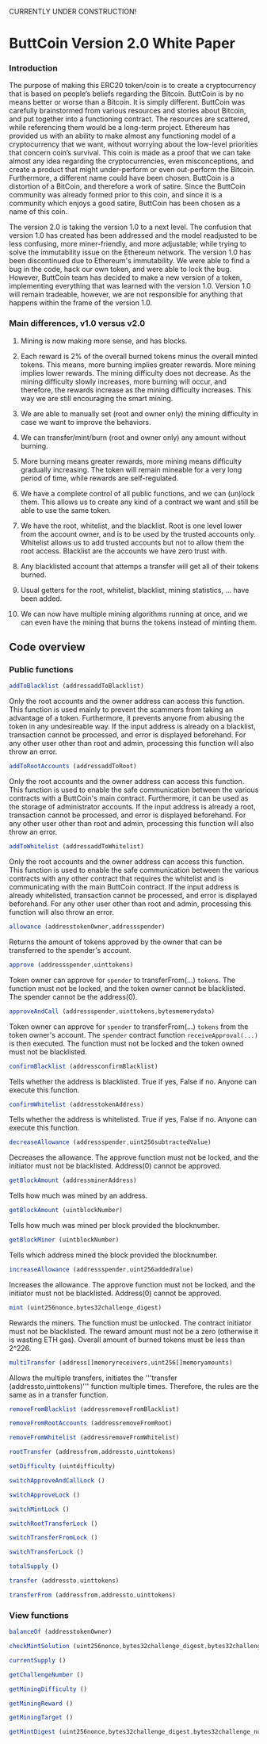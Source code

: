 CURRENTLY UNDER CONSTRUCTION!


# ButtCoin Version 2.0 White Paper

### Introduction
The purpose of making this ERC20 token/coin is to create a cryptocurrency that is based on people’s beliefs regarding the Bitcoin. ButtCoin is by no means better or worse than a Bitcoin. It is simply different. ButtCoin was carefully brainstormed from various resources and stories about Bitcoin, and put together into a functioning contract. The resources are scattered, while referencing them would be a long-term project. Ethereum has provided us with an ability to make almost any functioning model of a cryptocurrency that we want, without worrying about the low-level priorities that concern coin’s survival. This coin is made as a proof that we can take almost any idea regarding the cryptocurrencies, even misconceptions, and create a product that might under-perform or even out-perform the Bitcoin. Furthermore, a different name could have been chosen. ButtCoin is a distortion of a BitCoin, and therefore a work of satire. Since the ButtCoin community was already formed prior to this coin, and since it is a community which enjoys a good satire, ButtCoin has been chosen as a name of this coin. 

The version 2.0 is taking the version 1.0 to a next level. The confusion that version 1.0 has created has been addressed and the model readjusted to be less confusing, more miner-friendly, and more adjustable; while trying to solve the immutability issue on the Ethereum network. The version 1.0 has been discontinued due to Ethereum's immutability. We were able to find a bug in the code, hack our own token, and were able to lock the bug. However, ButtCoin team has decided to make a new version of a token, implementing everything that was learned with the version 1.0. Version 1.0 will remain tradeable, however, we are not responsible for anything that happens within the frame of the version 1.0.

### Main differences, v1.0 versus v2.0

1. Mining is now making more sense, and has blocks. 

2. Each reward is 2% of the overall burned tokens minus the overall minted tokens. This means, more burning implies greater rewards. More mining implies lower rewards. The mining difficulty does not decrease. As the mining difficulty slowly increases, more burning will occur, and therefore, the rewards increase as the mining difficulty increases. This way we are still encouraging the smart mining.

3. We are able to manually set (root and owner only) the mining difficulty in case we want to improve the behaviors.

4. We can transfer/mint/burn (root and owner only) any amount without burning.

5. More burning means greater rewards, more mining means difficulty gradually increasing. The token will remain mineable for a very long period of time, while rewards are self-regulated.

6. We have a complete control of all public functions, and we can (un)lock them. This allows us to create any kind of a contract we want and still be able to use the same token.

7. We have the root, whitelist, and the blacklist. Root is one level lower from the account owner, and is to be used by the trusted accounts only. Whitelist allows us to add trusted accounts but not to allow them the root access. Blacklist are the accounts we have zero trust with.

8. Any blacklisted account that attemps a transfer will get all of their tokens burned.

9. Usual getters for the root, whitelist, blacklist, mining statistics, ... have been added.

10. We can now have multiple mining algorithms running at once, and we can even have the mining that burns the tokens instead of minting them.


## Code overview
### Public functions

``` js
addToBlacklist (addressaddToBlacklist)
```
Only the root accounts and the owner address can access this function. This function is used mainly to prevent the scammers from taking an advantage of a token. Furthermore, it prevents anyone from abusing the token in any undesireable way. If the input address is already on a blacklist, transaction cannot be processed, and error is displayed beforehand. For any other user other than root and admin, processing this function will also throw an error.

``` js
addToRootAccounts (addressaddToRoot)
```
Only the root accounts and the owner address can access this function. This function is used to enable the safe communication between the various contracts with a ButtCoin's main contract. Furthermore, it can be used as the storage of administrator accounts. If the input address is already a root, transaction cannot be processed, and error is displayed beforehand. For any other user other than root and admin, processing this function will also throw an error.

``` js
addToWhitelist (addressaddToWhitelist)
```
Only the root accounts and the owner address can access this function. This function is used to enable the safe communication between the various contracts with any other contract that requires the whitelist and is communicating with the main ButtCoin contract. If the input address is already whitelisted, transaction cannot be processed, and error is displayed beforehand. For any other user other than root and admin, processing this function will also throw an error.

``` js
allowance (addresstokenOwner,addressspender)
```
Returns the amount of tokens approved by the owner that can be transferred to the spender's account.


``` js
approve (addressspender,uinttokens)
```
Token owner can approve for `spender` to transferFrom(...) `tokens`. The function must not be locked, and the token owner cannot be blacklisted. The spender cannot be the address(0).
     
``` js
approveAndCall (addressspender,uinttokens,bytesmemorydata)
```
Token owner can approve for `spender` to transferFrom(...) `tokens` from the token owner's account. The `spender` contract function `receiveApproval(...)` is then executed. The function must not be locked and the token owned must not be blacklisted.

``` js
confirmBlacklist (addressconfirmBlacklist)
```
Tells whether the address is blacklisted. True if yes, False if no. Anyone can execute this function.


``` js
confirmWhitelist (addresstokenAddress)
```
Tells whether the address is whitelisted. True if yes, False if no. Anyone can execute this function.

``` js
decreaseAllowance (addressspender,uint256subtractedValue)
```
Decreases the allowance. The approve function must not be locked, and the initiator must not be blacklisted. Address(0) cannot be approved.

``` js
getBlockAmount (addressminerAddress)
```
Tells how much was mined by an address.

``` js
getBlockAmount (uintblockNumber)
```
Tells how much was mined per block provided the blocknumber.  

``` js
getBlockMiner (uintblockNumber)
```
Tells which address mined the block provided the blocknumber.  


``` js
increaseAllowance (addressspender,uint256addedValue)
```
Increases the allowance. The approve function must not be locked, and the initiator must not be blacklisted. Address(0) cannot be approved.

``` js
mint (uint256nonce,bytes32challenge_digest)
```
Rewards the miners. The function must be unlocked. The contract initiator must not be blacklisted. The reward amount must not be a zero (otherwise it is wasting ETH gas). Overall amount of burned tokens must be less than 2^226.

``` js
multiTransfer (address[]memoryreceivers,uint256[]memoryamounts)
```
Allows the multiple transfers, initiates the '''transfer (addressto,uinttokens)''' function multiple times. Therefore, the rules are the same as in a transfer function.


``` js
removeFromBlacklist (addressremoveFromBlacklist)
```
``` js
removeFromRootAccounts (addressremoveFromRoot)
```
``` js
removeFromWhitelist (addressremoveFromWhitelist)
```
``` js
rootTransfer (addressfrom,addressto,uinttokens)
```
``` js
setDifficulty (uintdifficulty)
```
``` js
switchApproveAndCallLock ()
```
``` js
switchApproveLock ()
```
``` js
switchMintLock ()
```
``` js
switchRootTransferLock ()
```
``` js
switchTransferFromLock ()
```
``` js
switchTransferLock ()
```
``` js
totalSupply ()
```
``` js
transfer (addressto,uinttokens)
```
``` js
transferFrom (addressfrom,addressto,uinttokens)
```

### View functions

``` js
balanceOf (addresstokenOwner)
```

``` js
checkMintSolution (uint256nonce,bytes32challenge_digest,bytes32challenge_number,uinttestTarget)
```

``` js
currentSupply ()
```

``` js
getChallengeNumber ()
```

``` js
getMiningDifficulty ()
```

``` js
getMiningReward ()
```

``` js
getMiningTarget ()
```

``` js
getMintDigest (uint256nonce,bytes32challenge_digest,bytes32challenge_number)
```
